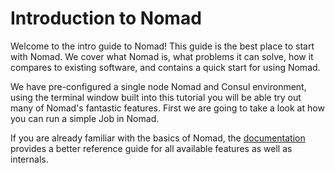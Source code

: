 # Introduction to Nomad
Welcome to the intro guide to Nomad! This guide is the best place to start with Nomad. We cover what Nomad is, what problems it can solve, how it compares to existing software, and contains a quick start for using Nomad.

We have pre-configured a single node Nomad and Consul environment, using the terminal window built into this tutorial you will be able try out many of Nomad's fantastic features.  First we are going to take a look at how you can run a simple Job in Nomad.  

If you are already familiar with the basics of Nomad, the [documentation](https://www.nomadproject.io/docs/index.html) provides a better reference guide for all available features as well as internals.

